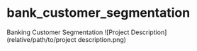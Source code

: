 # bank_customer_segmentation
Banking Customer Segmentation
![Project Description](relative/path/to/project description.png)

